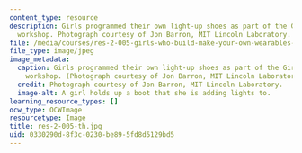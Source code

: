 ```yaml
---
content_type: resource
description: Girls programmed their own light-up shoes as part of the Girls Who Build
  workshop. Photograph courtesy of Jon Barron, MIT Lincoln Laboratory.
file: /media/courses/res-2-005-girls-who-build-make-your-own-wearables-workshop-spring-2015/0330290d8f3c0230be895fd8d5129bd5_res-2-005-th.jpg
file_type: image/jpeg
image_metadata:
  caption: Girls programmed their own light-up shoes as part of the Girls Who Build
    workshop. (Photograph courtesy of Jon Barron, MIT Lincoln Laboratory.)
  credit: Photograph courtesy of Jon Barron, MIT Lincoln Laboratory.
  image-alt: A girl holds up a boot that she is adding lights to.
learning_resource_types: []
ocw_type: OCWImage
resourcetype: Image
title: res-2-005-th.jpg
uid: 0330290d-8f3c-0230-be89-5fd8d5129bd5
---
```

